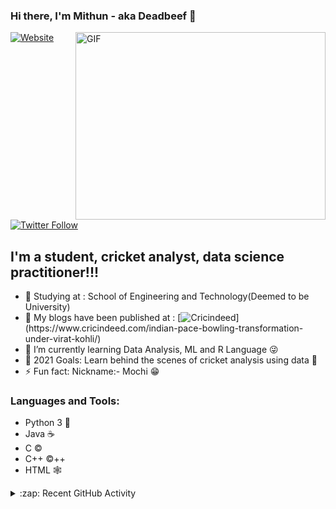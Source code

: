 <!--
**Mithun162001/Mithun162001** is a ✨ _special_ ✨ repository because its `README.md` (this file) appears on your GitHub profile.
<!-- Actual text -->

### Hi there, I'm Mithun - aka Deadbeef 👋

<img align="right" alt="GIF" height="300px" width="400px" src="https://media.giphy.com/media/l46ChKeGsmsfE3Un6/giphy.gif" />
<p align="left">

[![Website](https://img.shields.io/website?label=Linkedin.com&style=for-the-badge&url=https%3A%2F%2Fcodestackr.com)](https://www.linkedin.com/in/mithun-g-b64163191/)
[![Twitter Follow](https://img.shields.io/twitter/follow/cricmithu16?color=1DA1F2&logo=twitter&style=for-the-badge)](https://twitter.com/intent/follow?original_referer=https%3A%2F%2Fgithub.com%2FcodeSTACKr&screen_name=cricmithu16)

## I'm a student, cricket analyst, data science practitioner!!!

- 🏫 Studying at : School of Engineering and Technology(Deemed to be University)
- 🔭 My blogs have been published at : [![Cricindeed]('https://www.cricindeed.com/indian-pace-bowling-transformation-under-virat-kohli/')](https://www.cricindeed.com/indian-pace-bowling-transformation-under-virat-kohli/)
- 🌱 I’m currently learning Data Analysis, ML and R Language 😜
- 🥅 2021 Goals: Learn behind the scenes of cricket analysis using data 🤞
- ⚡ Fun fact: Nickname:- Mochi 😁


### Languages and Tools:
- Python 3 🐍
- Java ☕
- C ©
- C++ ©++
- HTML 🕸

[Github]: https://github.com/Mithun162001
[twitter]: https://twitter.com/cricmithu16
[instagram]: https://www.instagram.com/mithun162001/
[linkedin]: https://www.linkedin.com/in/mithun-g-b64163191/
<details>
  <summary>:zap: Recent GitHub Activity</summary>
  
<!--START_SECTION:activity-->
1. ❗️ Opened repo [#8](https://github.com/Mithun162001/Python-Notebooks) in [Mithun162001/Python-Notebooks](https://github.com/Mithun162001/Python-Notebooks)
<!--END_SECTION:activity-->

</details>

